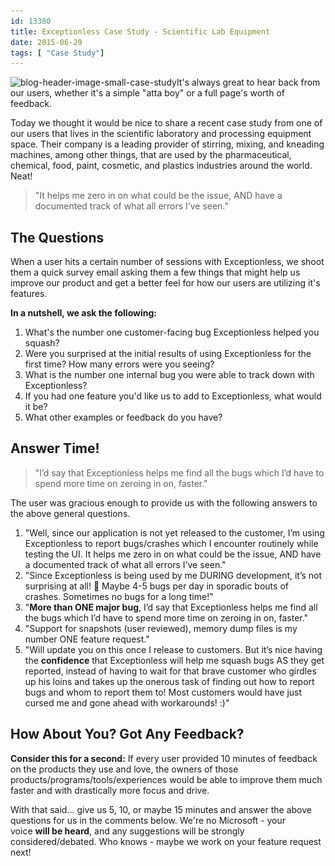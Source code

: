 ```yaml
---
id: 13380
title: Exceptionless Case Study - Scientific Lab Equipment
date: 2015-06-29
tags: [ "Case Study"]
---
```

<img loading="lazy" class="alignright size-full wp-image-13383" src="/assets/blog-header-image-small-case-study.png" alt="blog-header-image-small-case-study" width="260" height="260" data-id="13383" srcset="/assets/blog-header-image-small-case-study.png 260w, /assets/blog-header-image-small-case-study-150x150.png 150w" sizes="(max-width: 260px) 100vw, 260px" />It's always great to hear back from our users, whether it's a simple "atta boy" or a full page's worth of feedback.

Today we thought it would be nice to share a recent case study from one of our users that lives in the scientific laboratory and processing equipment space. Their company is a leading provider of stirring, mixing, and kneading machines, among other things, that are used by the pharmaceutical, chemical, food, paint, cosmetic, and plastics industries around the world. Neat!

> "It helps me zero in on what could be the issue, AND have a documented track of what all errors I’ve seen."

<!--more-->

## The Questions

When a user hits a certain number of sessions with Exceptionless, we shoot them a quick survey email asking them a few things that might help us improve our product and get a better feel for how our users are utilizing it's features.

**In a nutshell, we ask the following:**

  1. What's the number one customer-facing bug Exceptionless helped you squash?
  2. Were you surprised at the initial results of using Exceptionless for the first time? How many errors were you seeing?
  3. What is the number one internal bug you were able to track down with Exceptionless?
  4. If you had one feature you'd like us to add to Exceptionless, what would it be?
  5. What other examples or feedback do you have?

## Answer Time!

> "I’d say that Exceptionless helps me find all the bugs which I’d have to spend more time on zeroing in on, faster."

The user was gracious enough to provide us with the following answers to the above general questions.

  1. "Well, since our application is not yet released to the customer, I’m using Exceptionless to report bugs/crashes which I encounter routinely while testing the UI. It helps me zero in on what could be the issue, AND have a documented track of what all errors I’ve seen."
  2. "Since Exceptionless is being used by me DURING development, it’s not surprising at all! 🙂 Maybe 4-5 bugs per day in sporadic bouts of crashes. Sometimes no bugs for a long time!"
  3. "**More than ONE major bug**, I’d say that Exceptionless helps me find all the bugs which I’d have to spend more time on zeroing in on, faster."
  4. "Support for snapshots (user reviewed), memory dump files is my number ONE feature request."
  5. "Will update you on this once I release to customers. But it’s nice having the **confidence** that Exceptionless will help me squash bugs AS they get reported, instead of having to wait for that brave customer who girdles up his loins and takes up the onerous task of finding out how to report bugs and whom to report them to! Most customers would have just cursed me and gone ahead with workarounds! :)"

## How About You? Got Any Feedback?

**Consider this for a second:** If every user provided 10 minutes of feedback on the products they use and love, the owners of those products/programs/tools/experiences would be able to improve them much faster and with drastically more focus and drive.

With that said... give us 5, 10, or maybe 15 minutes and answer the above questions for us in the comments below. We're no Microsoft - your voice **will be heard**, and any suggestions will be strongly considered/debated. Who knows - maybe we work on your feature request next!
